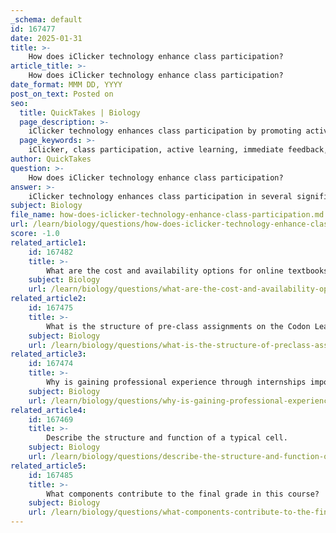 ```yaml
---
_schema: default
id: 167477
date: 2025-01-31
title: >-
    How does iClicker technology enhance class participation?
article_title: >-
    How does iClicker technology enhance class participation?
date_format: MMM DD, YYYY
post_on_text: Posted on
seo:
  title: QuickTakes | Biology
  page_description: >-
    iClicker technology enhances class participation by promoting active involvement, providing immediate feedback, increasing attendance, fostering engagement through interactive tools, and accommodating diverse learning styles, while also presenting challenges such as over-reliance on technology and potential distractions.
  page_keywords: >-
    iClicker, class participation, active learning, immediate feedback, attendance tracking, student engagement, learning styles, interactive polling, technology in education, challenges of iClicker
author: QuickTakes
question: >-
    How does iClicker technology enhance class participation?
answer: >-
    iClicker technology enhances class participation in several significant ways:\n\n1. **Active Participation**: By allowing students to respond to questions in real-time during lectures, iClicker promotes active involvement. This interactivity encourages students to engage with the material, think critically, and articulate their understanding, rather than passively listening to the lecture.\n\n2. **Immediate Feedback**: Instructors can instantly assess student comprehension through the responses collected via iClicker. This immediate feedback loop enables educators to adjust their teaching strategies on the fly, addressing misconceptions or areas of confusion right away. For example, if a majority of students answer a question incorrectly, the instructor can revisit that topic immediately.\n\n3. **Increased Attendance**: The use of iClicker for tracking attendance can motivate students to attend classes regularly, as participation often contributes to their overall grade. This increased attendance can lead to better academic performance, as students are more likely to engage with the course material when they are present.\n\n4. **Enhanced Engagement**: iClicker facilitates interactive polling and quizzes, which can make lectures more dynamic and engaging. This interactive approach not only keeps students attentive but also fosters a collaborative learning environment where students feel more connected to the course content and their peers.\n\n5. **Support for Diverse Learning Styles**: The technology accommodates various learning preferences by allowing students to express their understanding in different ways, whether through multiple-choice questions, true/false statements, or open-ended responses.\n\nHowever, there are challenges associated with iClicker technology that educators must consider:\n\n- **Over-reliance on Technology**: Instructors may become overly dependent on iClicker for gauging student understanding, potentially neglecting other valuable assessment methods or forms of interaction that could enrich the learning experience.\n\n- **Distraction**: The use of personal devices for iClicker can lead to distractions if students are tempted to use them for non-academic purposes during class.\n\n- **Learning Curve**: Some students may struggle with the technology initially, which could lead to frustration and disengagement if they are not adequately supported in learning how to use the system.\n\nIn summary, while iClicker technology offers numerous benefits for enhancing student engagement and participation, it also presents challenges that educators must navigate to ensure an effective learning environment.
subject: Biology
file_name: how-does-iclicker-technology-enhance-class-participation.md
url: /learn/biology/questions/how-does-iclicker-technology-enhance-class-participation
score: -1.0
related_article1:
    id: 167482
    title: >-
        What are the cost and availability options for online textbooks?
    subject: Biology
    url: /learn/biology/questions/what-are-the-cost-and-availability-options-for-online-textbooks
related_article2:
    id: 167475
    title: >-
        What is the structure of pre-class assignments on the Codon Learning Platform?
    subject: Biology
    url: /learn/biology/questions/what-is-the-structure-of-preclass-assignments-on-the-codon-learning-platform
related_article3:
    id: 167474
    title: >-
        Why is gaining professional experience through internships important for medical school preparation?
    subject: Biology
    url: /learn/biology/questions/why-is-gaining-professional-experience-through-internships-important-for-medical-school-preparation
related_article4:
    id: 167469
    title: >-
        Describe the structure and function of a typical cell.
    subject: Biology
    url: /learn/biology/questions/describe-the-structure-and-function-of-a-typical-cell
related_article5:
    id: 167485
    title: >-
        What components contribute to the final grade in this course?
    subject: Biology
    url: /learn/biology/questions/what-components-contribute-to-the-final-grade-in-this-course
---
```


&nbsp;